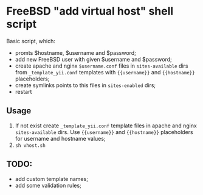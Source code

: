# FreeBSD "add virtual host" shell script

Basic script, which:
- promts $hostname, $username and $password;
- add new FreeBSD user with given $username and $password;
- create  apache and nginx `$username.conf` files in `sites-available` dirs from `_template_yii.conf` templates with `{{username}}` and `{{hostname}}` placeholders;
- create symlinks points to this files in `sites-enabled` dirs;
- restart

## Usage

1. If not exist create `_template_yii.conf` template files in apache and nginx `sites-available` dirs. Use `{{username}}` and `{{hostname}}` placeholders for username and hostname values;
2. ```sh vhost.sh```

## TODO:
- add custom template names;
- add some validation rules;
